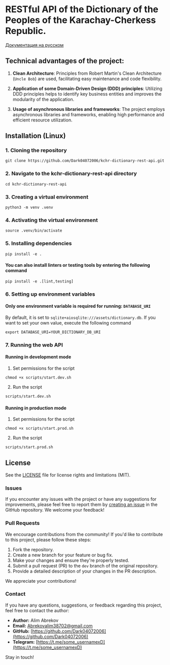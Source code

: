 # RESTful API of the Dictionary of the Peoples of the Karachay-Cherkess Republic.

[Документация на русском](https://github.com/Dark04072006/kchr-dictionary-rest-api/blob/dev/docs/README.ru.md)

## Technical advantages of the project:

1. **Clean Architecture**: Principles from Robert Martin's Clean Architecture (`Uncle Bob`) are used, facilitating easy maintenance and code flexibility.

2. **Application of some Domain-Driven Design (DDD) principles**: Utilizing DDD principles helps to identify key business entities and improves the modularity of the application.

3. **Usage of asynchronous libraries and frameworks**: The project employs asynchronous libraries and frameworks, enabling high performance and efficient resource utilization.

<!-- Installation -->

## Installation (Linux)

### 1. Cloning the repository

```shell
git clone https://github.com/Dark04072006/kchr-dictionary-rest-api.git
```

### 2. Navigate to the kchr-dictionary-rest-api directory

```shell
cd kchr-dictionary-rest-api
```

### 3. Creating a virtual environment

```shell
python3 -m venv .venv
```

### 4. Activating the virtual environment

```shell
source .venv/bin/activate
```

### 5. Installing dependencies

```shell
pip install -e .
```

#### You can also install linters or testing tools by entering the following command

```shell
pip install -e .[lint,testing]
```

### 6. Setting up environment variables

#### Only one environment variable is required for running: `DATABASE_URI`

By default, it is set to `sqlite+aiosqlite:///assets/dictionary.db`. If you want to set your own value, execute the following command

```shell
export DATABASE_URI=YOUR_DICTIONARY_DB_URI
```

### 7. Running the web API

#### Running in development mode

1. Set permissions for the script

```shell
chmod +x scripts/start.dev.sh
```

2. Run the script

```bash
scripts/start.dev.sh
```

#### Running in production mode

1. Set permissions for the script

```shell
chmod +x scripts/start.prod.sh
```

2. Run the script

```shell
scripts/start.prod.sh
```

## License

See the [LICENSE](https://github.com/Dark04072006/kchr-dictionary-rest-api/blob/dev/LICENSE.md) file for license rights and limitations (MIT).

### Issues

If you encounter any issues with the project or have any suggestions for improvements, please feel free to report them by [creating an issue](https://github.com/Dark04072006/kchr-dictionary-rest-api/issues) in the GitHub repository. We welcome your feedback!

### Pull Requests

We encourage contributions from the community! If you'd like to contribute to this project, please follow these steps:

1. Fork the repository.
2. Create a new branch for your feature or bug fix.
3. Make your changes and ensure they're properly tested.
4. Submit a pull request (PR) to the `dev` branch of the original repository.
5. Provide a detailed description of your changes in the PR description.

We appreciate your contributions!

### Contact

If you have any questions, suggestions, or feedback regarding this project, feel free to contact the author:

- **Author:** Alim Abrekov
- **Email:** Abrekovalim38702@gmail.com
- **GitHub:** [https://github.com/Dark04072006](https://github.com/Dark04072006)
- **Telegram:** [https://t.me/some_usernamexD](https://t.me/some_usernamexD)

Stay in touch!
